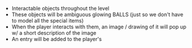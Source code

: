 - Interactable objects throughout the level
- These objects will be ambiguous glowing BALLS (just so we don't have to model all the special items)
- When the player interacts with them, an image / drawing of it will pop up w/ a short description of the image
- An entry will be added to the player's 

